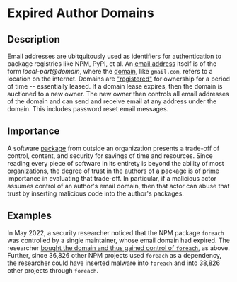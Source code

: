 # Expired Author Domains

## Description

Email addresses are ubitquitously used as identifiers for authentication to package registries like NPM, PyPI, et al. An [email address](https://en.wikipedia.org/wiki/Email_address) itself is of the form _local-part@domain_, where the [domain](https://en.wikipedia.org/wiki/Domain_name), like `gmail.com`, refers to a location on the internet. Domains are ["registered"](https://en.wikipedia.org/wiki/Domain_name#Domain_name_registration) for ownership for a period of time -- essentially leased. If a domain lease expires, then the domain is auctioned to a new owner. The new owner then controls all email addresses of the domain and can send and receive email at any address under the domain. This includes password reset email messages.

## Importance

A software [package](https://en.wikipedia.org/wiki/Library_(computing)) from outside an organization presents a trade-off of control, content, and security for savings of time and resources. Since reading every piece of software in its entirety is beyond the ability of most organizations, the degree of trust in the authors of a package is of prime importance in evaluating that trade-off. In particular, if a malicious actor assumes control of an author's email domain, then that actor can abuse that trust by inserting malicious code into the author's packages.

## Examples

In May 2022, a security researcher noticed that the NPM package `foreach` was controlled by a single maintainer, whose email domain had expired. The researcher [bought the domain and thus gained control of `foreach`](https://www.theregister.com/2022/05/10/security_npm_email/), as above. Further, since 36,826 other NPM projects used `foreach` as a dependency, the researcher could have inserted malware into `foreach` and into 38,826 other projects through `foreach`.
